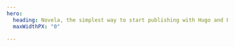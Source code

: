 ```yaml
---
hero:
  heading: Novela, the simplest way to start publishing with Hugo and Forestry.
  maxWidthPX: "0"

---
```

